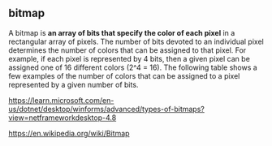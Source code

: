 ## bitmap

A bitmap is **an array of bits that specify the color of each pixel** in a rectangular array of pixels. The number of bits devoted to an individual pixel determines the number of colors that can be assigned to that pixel. For example, if each pixel is represented by 4 bits, then a given pixel can be assigned one of 16 different colors (2^4 = 16). The following table shows a few examples of the number of colors that can be assigned to a pixel represented by a given number of bits.






https://learn.microsoft.com/en-us/dotnet/desktop/winforms/advanced/types-of-bitmaps?view=netframeworkdesktop-4.8

https://en.wikipedia.org/wiki/Bitmap
